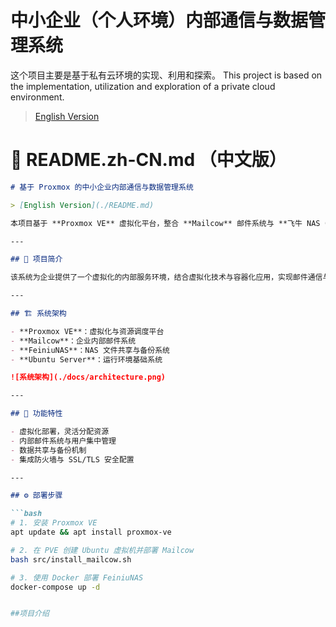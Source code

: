 # 中小企业（个人环境）内部通信与数据管理系统
这个项目主要是基于私有云环境的实现、利用和探索。 
This project is based on the implementation, utilization and exploration of a private cloud environment.

> [English Version](./README.md)

# 📙 README.zh-CN.md （中文版）

```markdown
# 基于 Proxmox 的中小企业内部通信与数据管理系统

> [English Version](./README.md)

本项目基于 **Proxmox VE** 虚拟化平台，整合 **Mailcow** 邮件系统与 **飞牛 NAS（FeiniuNAS）** 数据存储系统，构建一个面向中小型企业的私有通信与数据管理平台，实现**低成本、高可靠性、高可维护性**的企业级内部服务。

---

## 🧩 项目简介

该系统为企业提供了一个虚拟化的内部服务环境，结合虚拟化技术与容器化应用，实现邮件通信与数据共享的集中化管理与安全隔离。

---

## 🏗️ 系统架构

- **Proxmox VE**：虚拟化与资源调度平台  
- **Mailcow**：企业内部邮件系统  
- **FeiniuNAS**：NAS 文件共享与备份系统  
- **Ubuntu Server**：运行环境基础系统  

![系统架构](./docs/architecture.png)

---

## 🚀 功能特性

- 虚拟化部署，灵活分配资源  
- 内部邮件系统与用户集中管理  
- 数据共享与备份机制  
- 集成防火墙与 SSL/TLS 安全配置  

---

## ⚙️ 部署步骤

```bash
# 1. 安装 Proxmox VE
apt update && apt install proxmox-ve

# 2. 在 PVE 创建 Ubuntu 虚拟机并部署 Mailcow
bash src/install_mailcow.sh

# 3. 使用 Docker 部署 FeiniuNAS
docker-compose up -d


##项目介绍

